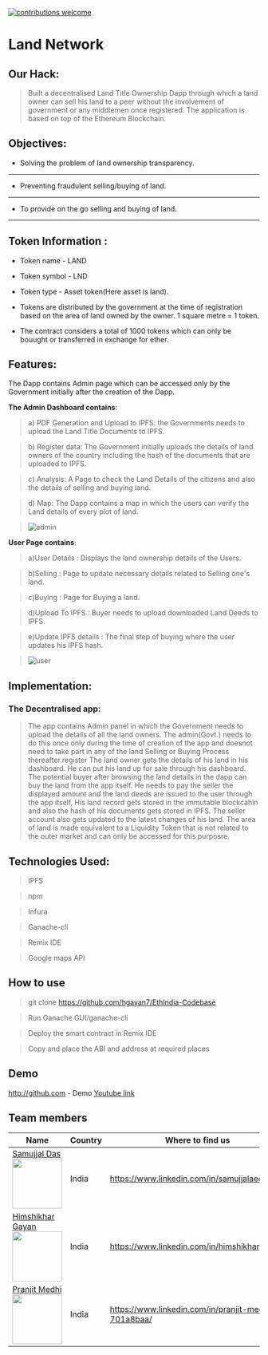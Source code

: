 [![contributions welcome](https://img.shields.io/badge/contributions-welcome-brightgreen.svg?style=flat)](https://github.com/dwyl/esta/issues)
# Land Network

## Our Hack:
>Built a decentralised Land Title Ownership Dapp through which a land owner can sell his land to a peer without the involvement of government or any middlemen once registered.
The application is based on top of the Ethereum Blockchain.


## Objectives:

* Solving the problem of land ownership transparency.
------------ 
* Preventing fraudulent selling/buying of land.
------------ 
* To provide on the go selling and buying of land.
------------ 
## Token Information :

* Token name - LAND

* Token symbol - LND

* Token type - Asset token(Here asset is land).

* Tokens are distributed by the government at the time of registration based on the area of land owned by the owner. 
1 square metre = 1 token.

* The contract considers a total of 1000 tokens which can only be bouught or transferred in exchange for ether.


## Features:
The Dapp contains Admin page which can be accessed only by the Government initially after the creation of the Dapp.

**The Admin Dashboard contains**:
>a) PDF Generation and Upload to IPFS: the Governments needs to upload the Land Title Documents to IPFS.

>b) Register data: The Government initially uploads the details of land owners of the country including the hash of the documents
 that are uploaded to IPFS.
 
>c) Analysis: A Page to check the Land Details of the citizens and also the details of selling and buying land.

>d) Map: The Dapp contains a map in which the users can verify the Land details of every plot of land.

>![admin](https://user-images.githubusercontent.com/34987253/44001257-4a46796c-9e4c-11e8-9fe1-f07818c2f971.png)


**User Page contains**:

>a)User Details : Displays the land ownership details of the Users.

>b)Selling : Page to update necessary details related to Selling one's land.

>c)Buying : Page for Buying a land.

>d)Upload To IPFS : Buyer needs to upload downloaded Land Deeds to IPFS.

>e)Update IPFS details : The final step of buying where the user  updates his IPFS hash.


>![user](https://user-images.githubusercontent.com/34987253/44001258-4ab275b8-9e4c-11e8-8dbd-69dbe58eda51.png)


## Implementation:
### The Decentralised app:

>The app contains Admin panel in which the Government needs to upload the details of all the land owners.
The admin(Govt.) needs to do this once only during the time of creation of the app and doesnot need to take part in any of the 
land Selling or Buying Process thereafter.register
The land owner gets the details of his land in his dashboard.
He can put his land up for sale through his dashboard.
The potential buyer after browsing the land details in the dapp can buy the land
from the app itself.
He needs to pay the seller the displayed amount and the land deeds are  issued to the
user through the app itself,
His land record gets stored in the immutable blockcahin and also the hash of his documents gets stored in IPFS.
The seller account also gets updated to the latest changes of his land.
The area of land is made equivalent to a Liquidity Token that is not related to the outer market and can only be accessed for this purposre.

## Technologies Used:
> IPFS

> npm

> Infura

> Ganache-cli

> Remix IDE

> Google maps API

## How to use


> git clone https://github.com/hgayan7/EthIndia-Codebase

> Run Ganache GUI/ganache-cli

> Deploy the smart contract in Remix IDE

> Copy and place the ABI and address at required places 

## Demo
http://github.com - Demo
[Youtube link](https://www.youtube.com/watch?v=5oc1Clsxxzw)

## Team members 
| Name                                                                                                                               | Country               |Where to find us<br>|
|------------------------------------------------------------------------------------------------------------------------------------|-----------------------|------------------------------------------------------|
| [Samujjal Das](https://github.com/SamujjalDas) <br> <img src="https://avatars3.githubusercontent.com/u/34987253?s=400&u=f2f4b3945a98dfd705565c8f049b3744825baf8d&v=4" width="100" height="100">      | India                  | https://www.linkedin.com/in/samujjalaec/                                                        |
| [Himshikhar Gayan](https://github.com/hgayan7) <br> <img src="https://avatars2.githubusercontent.com/u/29502161?s=400&v=4" width="100" height="100">      | India                  | https://www.linkedin.com/in/himshikhargayan/                                                        |
| [Pranjit Medhi](https://github.com/pranjit-medhi) <br> <img src="https://avatars3.githubusercontent.com/u/15957817?s=400&v=4" width="100" height="100">      | India                  |https://www.linkedin.com/in/pranjit-medhi-701a8baa/                                                    |
